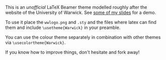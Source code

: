 This is an *unofficial* LaTeX Beamer theme modelled roughly after the website of the University of Warwick.
See [some of my slides][example] for a demo.

To use it place the `wwlogo.png` and `.sty` and the files where latex can find them and include
`\usetheme{Warwick}` in your preamble.

You can use the colour theme separately in combination with other themes
via `\usecolortheme{Warwick}`.

If you know how to improve things, don't hesitate and fork away!

[example]: http://www.dcs.warwick.ac.uk/~totzke/blobs/talks/2015-09-21-RP.pdf
